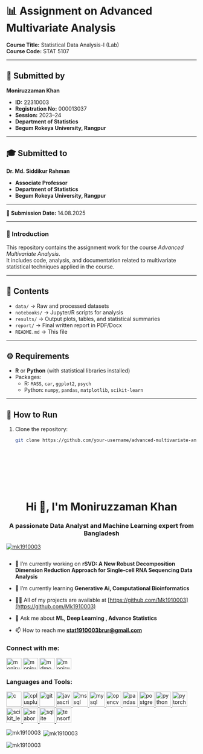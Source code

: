# 📊 Assignment on Advanced Multivariate Analysis

**Course Title:** Statistical Data Analysis-I (Lab)  
**Course Code:** STAT 5107  

---

## 📌 Submitted by  
**Moniruzzaman Khan**  
- **ID:** 22310003  
- **Registration No:** 000013037  
- **Session:** 2023–24  
- **Department of Statistics**  
- **Begum Rokeya University, Rangpur**  

---

## 🎓 Submitted to  
**Dr. Md. Siddikur Rahman**  
- **Associate Professor**  
- **Department of Statistics**  
- **Begum Rokeya University, Rangpur**  

---

**📅 Submission Date:** 14.08.2025  

---

### 📖 Introduction
This repository contains the assignment work for the course *Advanced Multivariate Analysis*.  
It includes code, analysis, and documentation related to multivariate statistical techniques applied in the course.

---

## 📂 Contents
- `data/` → Raw and processed datasets  
- `notebooks/` → Jupyter/R scripts for analysis  
- `results/` → Output plots, tables, and statistical summaries  
- `report/` → Final written report in PDF/Docx  
- `README.md` → This file  

---

## ⚙️ Requirements
- **R** or **Python** (with statistical libraries installed)
- Packages:
  - R: `MASS`, `car`, `ggplot2`, `psych`
  - Python: `numpy`, `pandas`, `matplotlib`, `scikit-learn`

---

## 🚀 How to Run
1. Clone the repository:  
   ```bash
   git clone https://github.com/your-username/advanced-multivariate-analysis.git










<h1 align="center">Hi 👋, I'm Moniruzzaman Khan</h1>
<h3 align="center">A passionate Data Analyst and Machine Learning expert from Bangladesh</h3>

<p align="left"> <a href="https://github.com/ryo-ma/github-profile-trophy"><img src="https://github-profile-trophy.vercel.app/?username=mk1910003" alt="mk1910003" /></a> </p>

<p align="left"> <a href="https://twitter.com/" target="blank"><img src="https://img.shields.io/twitter/follow/?logo=twitter&style=for-the-badge" alt="" /></a> </p>

- 🔭 I’m currently working on **rSVD: A New Robust Decomposition Dimension Reduction Approach for Single-cell RNA Sequencing Data Analysis**

- 🌱 I’m currently learning **Generative Ai, Computational Bioinformatics**

- 👨‍💻 All of my projects are available at [https://github.com/Mk1910003](https://github.com/Mk1910003)

- 💬 Ask me about **ML, Deep Learning , Advance Statistics**

- 📫 How to reach me **stat1910003brur@gmail.com**

<h3 align="left">Connect with me:</h3>
<p align="left">
<a href="https://linkedin.com/in/moniruzzaman-khan-b50439230" target="blank"><img align="center" src="https://raw.githubusercontent.com/rahuldkjain/github-profile-readme-generator/master/src/images/icons/Social/linked-in-alt.svg" alt="moniruzzaman-khan-b50439230" height="30" width="40" /></a>
<a href="https://kaggle.com/moniruzzamankhan3" target="blank"><img align="center" src="https://raw.githubusercontent.com/rahuldkjain/github-profile-readme-generator/master/src/images/icons/Social/kaggle.svg" alt="moniruzzamankhan3" height="30" width="40" /></a>
<a href="https://fb.com/mdmonirjjaman.monir.90" target="blank"><img align="center" src="https://raw.githubusercontent.com/rahuldkjain/github-profile-readme-generator/master/src/images/icons/Social/facebook.svg" alt="mdmonirjjaman.monir.90" height="30" width="40" /></a>
<a href="https://instagram.com/moniruzzaman7891" target="blank"><img align="center" src="https://raw.githubusercontent.com/rahuldkjain/github-profile-readme-generator/master/src/images/icons/Social/instagram.svg" alt="moniruzzaman7891" height="30" width="40" /></a>
</p>

<h3 align="left">Languages and Tools:</h3>
<p align="left"> <a href="https://www.cprogramming.com/" target="_blank" rel="noreferrer"> <img src="https://raw.githubusercontent.com/devicons/devicon/master/icons/c/c-original.svg" alt="c" width="40" height="40"/> </a> <a href="https://www.w3schools.com/cpp/" target="_blank" rel="noreferrer"> <img src="https://raw.githubusercontent.com/devicons/devicon/master/icons/cplusplus/cplusplus-original.svg" alt="cplusplus" width="40" height="40"/> </a> <a href="https://git-scm.com/" target="_blank" rel="noreferrer"> <img src="https://www.vectorlogo.zone/logos/git-scm/git-scm-icon.svg" alt="git" width="40" height="40"/> </a> <a href="https://developer.mozilla.org/en-US/docs/Web/JavaScript" target="_blank" rel="noreferrer"> <img src="https://raw.githubusercontent.com/devicons/devicon/master/icons/javascript/javascript-original.svg" alt="javascript" width="40" height="40"/> </a> <a href="https://www.microsoft.com/en-us/sql-server" target="_blank" rel="noreferrer"> <img src="https://www.svgrepo.com/show/303229/microsoft-sql-server-logo.svg" alt="mssql" width="40" height="40"/> </a> <a href="https://www.mysql.com/" target="_blank" rel="noreferrer"> <img src="https://raw.githubusercontent.com/devicons/devicon/master/icons/mysql/mysql-original-wordmark.svg" alt="mysql" width="40" height="40"/> </a> <a href="https://opencv.org/" target="_blank" rel="noreferrer"> <img src="https://www.vectorlogo.zone/logos/opencv/opencv-icon.svg" alt="opencv" width="40" height="40"/> </a> <a href="https://pandas.pydata.org/" target="_blank" rel="noreferrer"> <img src="https://raw.githubusercontent.com/devicons/devicon/2ae2a900d2f041da66e950e4d48052658d850630/icons/pandas/pandas-original.svg" alt="pandas" width="40" height="40"/> </a> <a href="https://www.postgresql.org" target="_blank" rel="noreferrer"> <img src="https://raw.githubusercontent.com/devicons/devicon/master/icons/postgresql/postgresql-original-wordmark.svg" alt="postgresql" width="40" height="40"/> </a> <a href="https://www.python.org" target="_blank" rel="noreferrer"> <img src="https://raw.githubusercontent.com/devicons/devicon/master/icons/python/python-original.svg" alt="python" width="40" height="40"/> </a> <a href="https://pytorch.org/" target="_blank" rel="noreferrer"> <img src="https://www.vectorlogo.zone/logos/pytorch/pytorch-icon.svg" alt="pytorch" width="40" height="40"/> </a> <a href="https://scikit-learn.org/" target="_blank" rel="noreferrer"> <img src="https://upload.wikimedia.org/wikipedia/commons/0/05/Scikit_learn_logo_small.svg" alt="scikit_learn" width="40" height="40"/> </a> <a href="https://seaborn.pydata.org/" target="_blank" rel="noreferrer"> <img src="https://seaborn.pydata.org/_images/logo-mark-lightbg.svg" alt="seaborn" width="40" height="40"/> </a> <a href="https://www.sqlite.org/" target="_blank" rel="noreferrer"> <img src="https://www.vectorlogo.zone/logos/sqlite/sqlite-icon.svg" alt="sqlite" width="40" height="40"/> </a> <a href="https://www.tensorflow.org" target="_blank" rel="noreferrer"> <img src="https://www.vectorlogo.zone/logos/tensorflow/tensorflow-icon.svg" alt="tensorflow" width="40" height="40"/> </a> </p>

<p><img align="left" src="https://github-readme-stats.vercel.app/api/top-langs?username=mk1910003&show_icons=true&locale=en&layout=compact" alt="mk1910003" /></p>

<p>&nbsp;<img align="center" src="https://github-readme-stats.vercel.app/api?username=mk1910003&show_icons=true&locale=en" alt="mk1910003" /></p>

<p><img align="center" src="https://github-readme-streak-stats.herokuapp.com/?user=mk1910003&" alt="mk1910003" /></p>
